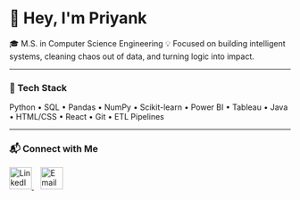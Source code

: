 

# 👋 Hey, I'm Priyank  

🎓 M.S. in Computer Science Engineering 
💡 Focused on building intelligent systems, cleaning chaos out of data, and turning logic into impact.

---

### 🧠 Tech Stack  
Python • SQL • Pandas • NumPy • Scikit-learn • Power BI • Tableau • Java • HTML/CSS • React • Git • ETL Pipelines  

---

### 📬 Connect with Me  

<a href="https://www.linkedin.com/in/gill-sadhu-priyank-k-8a2a13354/" target="_blank">
  <img src="https://cdn.jsdelivr.net/gh/devicons/devicon/icons/linkedin/linkedin-original.svg" alt="LinkedIn" width="40" height="40"/>
</a>
&nbsp;&nbsp;
<a href="gillpriyank955@gmail.com">
  <img src="https://upload.wikimedia.org/wikipedia/commons/4/4e/Gmail_Icon.png" alt="Email" width="40" height="40"/>
</a>

